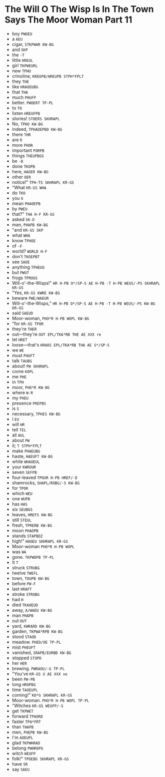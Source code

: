 # The Will O The Wisp Is In The Town Says The Moor Woman Part 11

* boy `PWOEU`
* a `AEU`
* cigar, `STKPWAR KW-BG`
* and `SKP`
* the `-T`
* little `HREUL`
* girl `TKPWEURL`
* new `TPHU`
* crinoline; `KREUPB/HREUPB STPH*FPLT`
* they `THE`
* like `HRAOEUBG`
* that `THA`
* much `PHUFP`
* better. `PWOERT TP-PL`
* to `TO`
* listen `HREUFPB`
* stories! `STOERS SKHRAPL`
* No, `TPHO KW-BG`
* indeed, `TPHAOEPBD KW-BG`
* there `THR`
* are `R`
* more `PHOR`
* important `PORPB`
* things `THEUPBGS`
* be `-B`
* done `TKOPB`
* here, `HAOER KW-BG`
* other `OER`
* notice!" `TPH-TS SKHRAPL KR-GS`
* "What `KR-GS WHA`
* do `TKO`
* you `U`
* mean `PHAOEPB`
* by `PWEU`
* that?" `THA H-F KR-GS`
* asked `SK-D`
* man, `PHAPB KW-BG`
* "and `KR-GS SKP`
* what `WHA`
* know `TPHOE`
* of `-F`
* world? `WORLD H-F`
* don't `TKOEPBT`
* see `SAOE`
* anything `TPHEUG`
* but `PWUT`
* frogs `TPROGS`
* Will-o'-the-Wisps!" `HR H-PB O*/SP-S AE H-PB -T H-PB WEUS/-PS SKHRAPL KR-GS`
* "Yes, `KR-GS KWRE KW-BG`
* beware `PWE/WAEUR`
* Will-o'-the-Wisps," `HR H-PB O*/SP-S AE H-PB -T H-PB WEUS/-PS KW-BG KR-GS`
* said `SAEUD`
* Moor-woman, `PHO*R H-PB WOPL KW-BG`
* "for `KR-GS TPOR`
* they're `THER`
* out—they're `OUT EPL/TKA*RB THE AE XXX re`
* let `HRET`
* loose—that's `HRAOS EPL/TKA*RB THA AE S*/SP-S`
* we `WE`
* must `PHUFT`
* talk `TAUBG`
* about! `PW SKHRAPL`
* come `KOPL`
* me `PHE`
* in `TPH`
* moor, `PHO*R KW-BG`
* where `W-R`
* my `PHEU`
* presence `PREPBS`
* is `S`
* necessary, `TPHES KW-BG`
* I `EU`
* will `HR`
* tell `TEL`
* all `AUL`
* about `PW`
* it; `T STPH*FPLT`
* make `PHAEUBG`
* haste, `HAEUFT KW-BG`
* while `WHAOEUL`
* your `KWROUR`
* seven `SEFPB`
* four-leaved `TPOUR H-PB HREF/-D`
* shamrocks, `SHAPL/ROBG/-S KW-BG`
* for `TPOR`
* which `WEU`
* one `WUPB`
* has `HAS`
* six `SEUBGS`
* leaves, `HREFS KW-BG`
* still `STEUL`
* fresh, `TPRERB KW-BG`
* moon `PHAOPB`
* stands `STAPBDZ`
* high!" `HAOEU SKHRAPL KR-GS`
* Moor-woman `PHO*R H-PB WOPL`
* was `WA`
* gone. `TKPWOPB TP-PL`
* It `T`
* struck `STRUBG`
* twelve `TWEFL`
* town, `TOUPB KW-BG`
* before `PW-F`
* last `HRAFT`
* stroke `STROBG`
* had `H`
* died `TKAOEUD`
* away, `A/WAEU KW-BG`
* man `PHAPB`
* out `OUT`
* yard, `KWRARD KW-BG`
* garden, `TKPWA*RPB KW-BG`
* stood `STAOD`
* meadow. `PHED/OE TP-PL`
* mist `PHEUFT`
* vanished, `SRAPB/EURBD KW-BG`
* stopped `STOPD`
* her `HER`
* brewing. `PWRAOU/-G TP-PL`
* "You've `KR-GS U AE XXX ve`
* been `PW-PB`
* long `HROPBG`
* time `TAOEUPL`
* coming!" `KO*G SKHRAPL KR-GS`
* Moor-woman. `PHO*R H-PB WOPL TP-PL`
* "Witches `KR-GS WEUFP/-S`
* get `TKPWET`
* forward `TPAORD`
* faster `TPA*FRT`
* than `THAPB`
* men, `PHEPB KW-BG`
* I'm `AOEUPL`
* glad `TKPWHRAD`
* belong `PWHROPG`
* witch `WEUFP`
* folk!" `TPOEBG SKHRAPL KR-GS`
* have `SR`
* say `SAEU`
